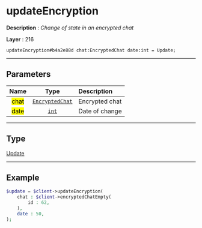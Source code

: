 # updateEncryption

**Description** : *Change of state in an encrypted chat*

**Layer** : 216

```tl
updateEncryption#b4a2e88d chat:EncryptedChat date:int = Update;
```

---

## Parameters

| Name | Type | Description |
| :---: | :---: | :--- |
| <mark>chat</mark> | [`EncryptedChat`](type/EncryptedChat) | Encrypted chat |
| <mark>date</mark> | [`int`](type/int) | Date of change |

---

## Type

[Update](type/Update)

---

## Example

```php
$update = $client->updateEncryption(
	chat : $client->encryptedChatEmpty(
		id : 62,
	),
	date : 50,
);
```